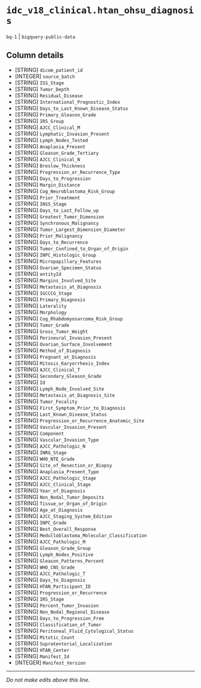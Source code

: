 # `idc_v18_clinical.htan_ohsu_diagnosis`
`bq-1` | `bigquery-public-data`

## Column details
* [STRING]    `dicom_patient_id`
* [INTEGER]   `source_batch`
* [STRING]    `ISS_Stage`
* [STRING]    `Tumor_Depth`
* [STRING]    `Residual_Disease`
* [STRING]    `International_Prognostic_Index`
* [STRING]    `Days_to_Last_Known_Disease_Status`
* [STRING]    `Primary_Gleason_Grade`
* [STRING]    `IRS_Group`
* [STRING]    `AJCC_Clinical_M`
* [STRING]    `Lymphatic_Invasion_Present`
* [STRING]    `Lymph_Nodes_Tested`
* [STRING]    `Anaplasia_Present`
* [STRING]    `Gleason_Grade_Tertiary`
* [STRING]    `AJCC_Clinical_N`
* [STRING]    `Breslow_Thickness`
* [STRING]    `Progression_or_Recurrence_Type`
* [STRING]    `Days_to_Progression`
* [STRING]    `Margin_Distance`
* [STRING]    `Cog_Neuroblastoma_Risk_Group`
* [STRING]    `Prior_Treatment`
* [STRING]    `INSS_Stage`
* [STRING]    `Days_to_Last_Follow_up`
* [STRING]    `Greatest_Tumor_Dimension`
* [STRING]    `Synchronous_Malignancy`
* [STRING]    `Tumor_Largest_Dimension_Diameter`
* [STRING]    `Prior_Malignancy`
* [STRING]    `Days_to_Recurrence`
* [STRING]    `Tumor_Confined_to_Organ_of_Origin`
* [STRING]    `INPC_Histologic_Group`
* [STRING]    `Micropapillary_Features`
* [STRING]    `Ovarian_Specimen_Status`
* [STRING]    `entityId`
* [STRING]    `Margins_Involved_Site`
* [STRING]    `Metastasis_at_Diagnosis`
* [STRING]    `IGCCCG_Stage`
* [STRING]    `Primary_Diagnosis`
* [STRING]    `Laterality`
* [STRING]    `Morphology`
* [STRING]    `Cog_Rhabdomyosarcoma_Risk_Group`
* [STRING]    `Tumor_Grade`
* [STRING]    `Gross_Tumor_Weight`
* [STRING]    `Perineural_Invasion_Present`
* [STRING]    `Ovarian_Surface_Involvement`
* [STRING]    `Method_of_Diagnosis`
* [STRING]    `Pregnant_at_Diagnosis`
* [STRING]    `Mitosis_Karyorrhexis_Index`
* [STRING]    `AJCC_Clinical_T`
* [STRING]    `Secondary_Gleason_Grade`
* [STRING]    `Id`
* [STRING]    `Lymph_Node_Involved_Site`
* [STRING]    `Metastasis_at_Diagnosis_Site`
* [STRING]    `Tumor_Focality`
* [STRING]    `First_Symptom_Prior_to_Diagnosis`
* [STRING]    `Last_Known_Disease_Status`
* [STRING]    `Progression_or_Recurrence_Anatomic_Site`
* [STRING]    `Vascular_Invasion_Present`
* [STRING]    `Component`
* [STRING]    `Vascular_Invasion_Type`
* [STRING]    `AJCC_Pathologic_N`
* [STRING]    `INRG_Stage`
* [STRING]    `WHO_NTE_Grade`
* [STRING]    `Site_of_Resection_or_Biopsy`
* [STRING]    `Anaplasia_Present_Type`
* [STRING]    `AJCC_Pathologic_Stage`
* [STRING]    `AJCC_Clinical_Stage`
* [STRING]    `Year_of_Diagnosis`
* [STRING]    `Non_Nodal_Tumor_Deposits`
* [STRING]    `Tissue_or_Organ_of_Origin`
* [STRING]    `Age_at_Diagnosis`
* [STRING]    `AJCC_Staging_System_Edition`
* [STRING]    `INPC_Grade`
* [STRING]    `Best_Overall_Response`
* [STRING]    `Medulloblastoma_Molecular_Classification`
* [STRING]    `AJCC_Pathologic_M`
* [STRING]    `Gleason_Grade_Group`
* [STRING]    `Lymph_Nodes_Positive`
* [STRING]    `Gleason_Patterns_Percent`
* [STRING]    `WHO_CNS_Grade`
* [STRING]    `AJCC_Pathologic_T`
* [STRING]    `Days_to_Diagnosis`
* [STRING]    `HTAN_Participant_ID`
* [STRING]    `Progression_or_Recurrence`
* [STRING]    `IRS_Stage`
* [STRING]    `Percent_Tumor_Invasion`
* [STRING]    `Non_Nodal_Regional_Disease`
* [STRING]    `Days_to_Progression_Free`
* [STRING]    `Classification_of_Tumor`
* [STRING]    `Peritoneal_Fluid_Cytological_Status`
* [STRING]    `Mitotic_Count`
* [STRING]    `Supratentorial_Localization`
* [STRING]    `HTAN_Center`
* [STRING]    `Manifest_Id`
* [INTEGER]   `Manifest_Version`

-------------------------------------------------------------------------------
*Do not make edits above this line.*
